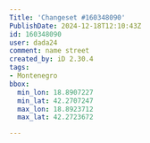 ```yaml
---
Title: 'Changeset #160348090'
PublishDate: 2024-12-18T12:10:43Z
id: 160348090
user: dada24
comment: name street
created_by: iD 2.30.4
tags:
- Montenegro
bbox:
  min_lon: 18.8907227
  min_lat: 42.2707247
  max_lon: 18.8923712
  max_lat: 42.2723672

---
```

